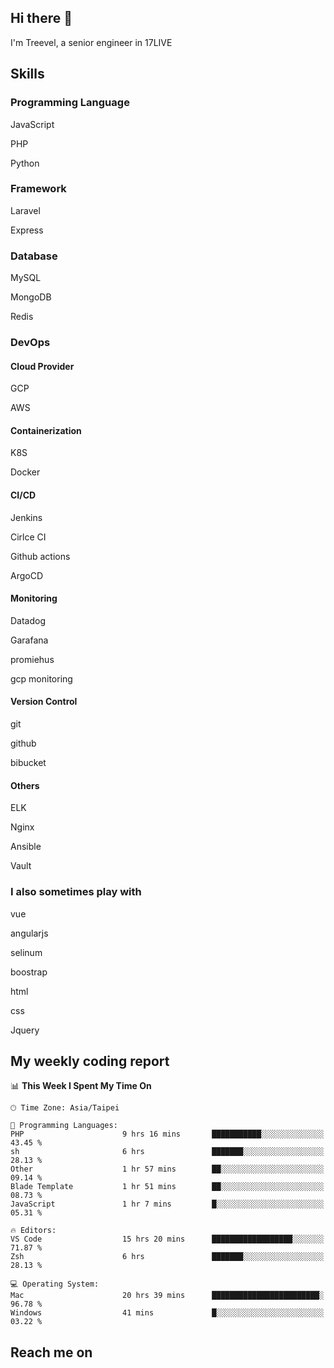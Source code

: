 ## Hi there 👋

I'm Treevel, a senior engineer in 17LIVE

## Skills

### Programming Language

JavaScript

PHP

Python

### Framework

Laravel

Express

### Database

MySQL

MongoDB

Redis

### DevOps

#### Cloud Provider

GCP

AWS

#### Containerization

K8S

Docker

#### CI/CD

Jenkins

Cirlce CI

Github actions

ArgoCD

#### Monitoring

Datadog

Garafana

promiehus

gcp monitoring

#### Version Control

git

github

bibucket

#### Others

ELK

Nginx

Ansible

Vault

### I also sometimes play with

vue

angularjs

selinum

boostrap

html

css

Jquery

## My weekly coding report

<!--START_SECTION:waka-->
📊 **This Week I Spent My Time On**

```text
🕑︎ Time Zone: Asia/Taipei

💬 Programming Languages:
PHP                      9 hrs 16 mins       ███████████░░░░░░░░░░░░░░   43.45 %
sh                       6 hrs               ███████░░░░░░░░░░░░░░░░░░   28.13 %
Other                    1 hr 57 mins        ██░░░░░░░░░░░░░░░░░░░░░░░   09.14 %
Blade Template           1 hr 51 mins        ██░░░░░░░░░░░░░░░░░░░░░░░   08.73 %
JavaScript               1 hr 7 mins         █░░░░░░░░░░░░░░░░░░░░░░░░   05.31 %

🔥 Editors:
VS Code                  15 hrs 20 mins      ██████████████████░░░░░░░   71.87 %
Zsh                      6 hrs               ███████░░░░░░░░░░░░░░░░░░   28.13 %

💻 Operating System:
Mac                      20 hrs 39 mins      ████████████████████████░   96.78 %
Windows                  41 mins             █░░░░░░░░░░░░░░░░░░░░░░░░   03.22 %
```

<!--END_SECTION:waka-->

## Reach me on


